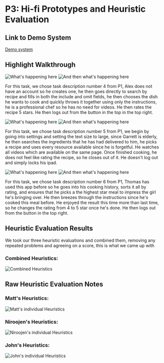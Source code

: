 # P3: Hi-fi Prototypes and Heuristic Evaluation

## Link to Demo System

[Demo system](http://www.yahoo.com)

## Highlight Walkthrough

![](http://lorempixel.com/550/450 "What's happening here")
![](http://lorempixel.com/550/450 "And then what's happening here")

For this task, we chose task description number 4 from P1, Alex does not have an account so he creates one, he then goes directly to search by recipe and fills in both the include and omit fields, he then chooses the dish he wants to cook and quickly throws it together using only the instructions, he is a professional chef so he has no need for videos. He then rates the recipe 5 stars. He then logs out from the button in the top in the top right.

![](http://lorempixel.com/550/450 "What's happening here")
![](http://lorempixel.com/550/450 "And then what's happening here")

For this task, we chose task description number 5 from P1, we begin by going into settings and setting the text size to large, since Garrett is elderly, he then searches the ingredients that he has had delivered to him, he picks a recipe and uses every resource available since he is forgetful. He watches all videos which are available on the same page. Once finished cooking, he does not feel like rating the recipe, so he closes out of it. He doesn't log out and simply locks his ipad.

![](http://lorempixel.com/550/450 "What's happening here")
![](http://lorempixel.com/550/450 "And then what's happening here")

For this task, we chose task description number 6 from P1, Thomas has used this app before so he goes into his cooking history, sorts it all by rating, and ensures that he picks a the highest star meal to impress the girl he's bringing over. He then breezes through the instructions since he's cooked this meal before. He enjoyed the result this time more than last time, so he changes the rating from 4 to 5 star once he's done. He then logs out from the button in the top right.

## Heuristic Evaluation Results

We took our three heuristic evaluations and combined them, removing any repeated problems and agreeing on a score, this is what we came up with

### Combined Heuristics:

![](https://raw.githubusercontent.com/mpowa705/mpowa705.github.io/master/images/combinedheuristic.png "Combined Heuristics")

## Raw Heuristic Evaluation Notes

### Matt's Heuristics:

![](https://raw.githubusercontent.com/mpowa705/mpowa705.github.io/master/images/mattheur.png "Matt's individual Heuristics")

### Niroojen's Heuristics:

![](https://raw.githubusercontent.com/mpowa705/mpowa705.github.io/master/images/nirheur.png "Niroojen's individual Heuristics")

### John's Heuristics:

![](https://raw.githubusercontent.com/mpowa705/mpowa705.github.io/master/images/johnheur.png "John's individual Heuristics")
